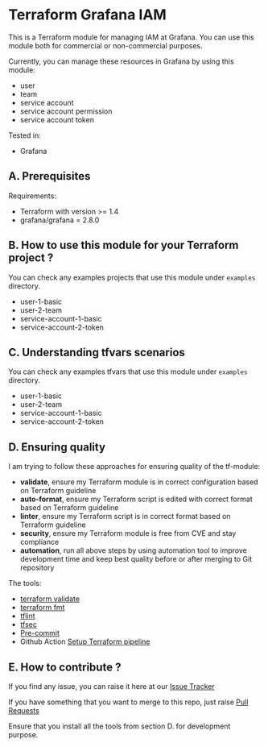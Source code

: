 # Terraform Grafana IAM

This is a Terraform module for managing IAM at Grafana. You can use this module both for commercial or non-commercial purposes.

Currently, you can manage these resources in Grafana by using this module:

- user
- team
- service account
- service account permission
- service account token

Tested in:

- Grafana

## A. Prerequisites

Requirements:

- Terraform with version >= 1.4
- grafana/grafana = 2.8.0

## B. How to use this module for your Terraform project ?

You can check any examples projects that use this module under `examples` directory.

- user-1-basic
- user-2-team
- service-account-1-basic
- service-account-2-token

## C. Understanding tfvars scenarios

You can check any examples tfvars that use this module under `examples` directory.

- user-1-basic
- user-2-team
- service-account-1-basic
- service-account-2-token

## D. Ensuring quality

I am trying to follow these approaches for ensuring quality of the tf-module:

- **validate**, ensure my Terraform module is in correct configuration based on Terraform guideline
- **auto-format**, ensure my Terraform script is edited with correct format based on Terraform guideline
- **linter**, ensure my Terraform script is in correct format based on Terraform guideline
- **security**, ensure my Terraform module is free from CVE and stay compliance
- **automation**, run all above steps by using automation tool to improve development time and keep best quality before or after merging to Git repository


The tools:

- [terraform validate](https://developer.hashicorp.com/terraform/cli/commands)
- [terraform fmt](https://developer.hashicorp.com/terraform/cli/commands)
- [tflint](https://github.com/terraform-lint48ers/tflint)
- [tfsec](https://github.com/aquasecurity/tfsec)
- [Pre-commit](https://pre-commit.com/)
- Github Action [Setup Terraform pipeline](https://github.com/hashicorp/setup-terraform)

## E. How to contribute ?

If you find any issue, you can raise it here at our [Issue Tracker](https://github.com/ridwanbejo/terraform-grafana-iam/issues)

If you have something that you want to merge to this repo, just raise [Pull Requests](https://github.com/ridwanbejo/terraform-grafana-iam/pulls)

Ensure that you install all the tools from section D. for development purpose.
